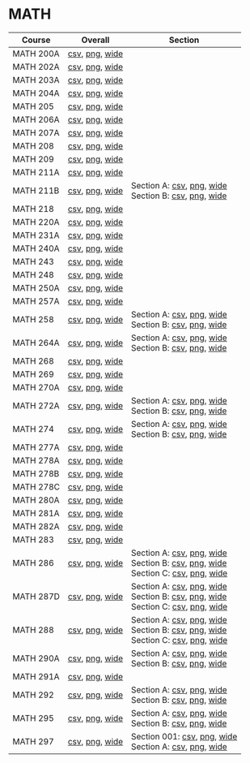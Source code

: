# MATH

| Course | Overall | Section |
| ------ | ------- | ------- |
| MATH 200A | [csv](https://github.com/UCSD-Historical-Enrollment-Data/2022FallGrad/blob/main/overall/MATH%20200A.csv), [png](https://raw.githubusercontent.com/UCSD-Historical-Enrollment-Data/2022FallGrad/main/plot_overall/MATH%20200A.png), [wide](https://raw.githubusercontent.com/UCSD-Historical-Enrollment-Data/2022FallGrad/main/plot_overall_wide/MATH%20200A.png) |  |
| MATH 202A | [csv](https://github.com/UCSD-Historical-Enrollment-Data/2022FallGrad/blob/main/overall/MATH%20202A.csv), [png](https://raw.githubusercontent.com/UCSD-Historical-Enrollment-Data/2022FallGrad/main/plot_overall/MATH%20202A.png), [wide](https://raw.githubusercontent.com/UCSD-Historical-Enrollment-Data/2022FallGrad/main/plot_overall_wide/MATH%20202A.png) |  |
| MATH 203A | [csv](https://github.com/UCSD-Historical-Enrollment-Data/2022FallGrad/blob/main/overall/MATH%20203A.csv), [png](https://raw.githubusercontent.com/UCSD-Historical-Enrollment-Data/2022FallGrad/main/plot_overall/MATH%20203A.png), [wide](https://raw.githubusercontent.com/UCSD-Historical-Enrollment-Data/2022FallGrad/main/plot_overall_wide/MATH%20203A.png) |  |
| MATH 204A | [csv](https://github.com/UCSD-Historical-Enrollment-Data/2022FallGrad/blob/main/overall/MATH%20204A.csv), [png](https://raw.githubusercontent.com/UCSD-Historical-Enrollment-Data/2022FallGrad/main/plot_overall/MATH%20204A.png), [wide](https://raw.githubusercontent.com/UCSD-Historical-Enrollment-Data/2022FallGrad/main/plot_overall_wide/MATH%20204A.png) |  |
| MATH 205 | [csv](https://github.com/UCSD-Historical-Enrollment-Data/2022FallGrad/blob/main/overall/MATH%20205.csv), [png](https://raw.githubusercontent.com/UCSD-Historical-Enrollment-Data/2022FallGrad/main/plot_overall/MATH%20205.png), [wide](https://raw.githubusercontent.com/UCSD-Historical-Enrollment-Data/2022FallGrad/main/plot_overall_wide/MATH%20205.png) |  |
| MATH 206A | [csv](https://github.com/UCSD-Historical-Enrollment-Data/2022FallGrad/blob/main/overall/MATH%20206A.csv), [png](https://raw.githubusercontent.com/UCSD-Historical-Enrollment-Data/2022FallGrad/main/plot_overall/MATH%20206A.png), [wide](https://raw.githubusercontent.com/UCSD-Historical-Enrollment-Data/2022FallGrad/main/plot_overall_wide/MATH%20206A.png) |  |
| MATH 207A | [csv](https://github.com/UCSD-Historical-Enrollment-Data/2022FallGrad/blob/main/overall/MATH%20207A.csv), [png](https://raw.githubusercontent.com/UCSD-Historical-Enrollment-Data/2022FallGrad/main/plot_overall/MATH%20207A.png), [wide](https://raw.githubusercontent.com/UCSD-Historical-Enrollment-Data/2022FallGrad/main/plot_overall_wide/MATH%20207A.png) |  |
| MATH 208 | [csv](https://github.com/UCSD-Historical-Enrollment-Data/2022FallGrad/blob/main/overall/MATH%20208.csv), [png](https://raw.githubusercontent.com/UCSD-Historical-Enrollment-Data/2022FallGrad/main/plot_overall/MATH%20208.png), [wide](https://raw.githubusercontent.com/UCSD-Historical-Enrollment-Data/2022FallGrad/main/plot_overall_wide/MATH%20208.png) |  |
| MATH 209 | [csv](https://github.com/UCSD-Historical-Enrollment-Data/2022FallGrad/blob/main/overall/MATH%20209.csv), [png](https://raw.githubusercontent.com/UCSD-Historical-Enrollment-Data/2022FallGrad/main/plot_overall/MATH%20209.png), [wide](https://raw.githubusercontent.com/UCSD-Historical-Enrollment-Data/2022FallGrad/main/plot_overall_wide/MATH%20209.png) |  |
| MATH 211A | [csv](https://github.com/UCSD-Historical-Enrollment-Data/2022FallGrad/blob/main/overall/MATH%20211A.csv), [png](https://raw.githubusercontent.com/UCSD-Historical-Enrollment-Data/2022FallGrad/main/plot_overall/MATH%20211A.png), [wide](https://raw.githubusercontent.com/UCSD-Historical-Enrollment-Data/2022FallGrad/main/plot_overall_wide/MATH%20211A.png) |  |
| MATH 211B | [csv](https://github.com/UCSD-Historical-Enrollment-Data/2022FallGrad/blob/main/overall/MATH%20211B.csv), [png](https://raw.githubusercontent.com/UCSD-Historical-Enrollment-Data/2022FallGrad/main/plot_overall/MATH%20211B.png), [wide](https://raw.githubusercontent.com/UCSD-Historical-Enrollment-Data/2022FallGrad/main/plot_overall_wide/MATH%20211B.png) | Section A: [csv](https://github.com/UCSD-Historical-Enrollment-Data/2022FallGrad/blob/main/section/MATH%20211B_A.csv), [png](https://raw.githubusercontent.com/UCSD-Historical-Enrollment-Data/2022FallGrad/main/plot_section/MATH%20211B_A.png), [wide](https://raw.githubusercontent.com/UCSD-Historical-Enrollment-Data/2022FallGrad/main/plot_section_wide/MATH%20211B_A.png)<br>Section B: [csv](https://github.com/UCSD-Historical-Enrollment-Data/2022FallGrad/blob/main/section/MATH%20211B_B.csv), [png](https://raw.githubusercontent.com/UCSD-Historical-Enrollment-Data/2022FallGrad/main/plot_section/MATH%20211B_B.png), [wide](https://raw.githubusercontent.com/UCSD-Historical-Enrollment-Data/2022FallGrad/main/plot_section_wide/MATH%20211B_B.png) |
| MATH 218 | [csv](https://github.com/UCSD-Historical-Enrollment-Data/2022FallGrad/blob/main/overall/MATH%20218.csv), [png](https://raw.githubusercontent.com/UCSD-Historical-Enrollment-Data/2022FallGrad/main/plot_overall/MATH%20218.png), [wide](https://raw.githubusercontent.com/UCSD-Historical-Enrollment-Data/2022FallGrad/main/plot_overall_wide/MATH%20218.png) |  |
| MATH 220A | [csv](https://github.com/UCSD-Historical-Enrollment-Data/2022FallGrad/blob/main/overall/MATH%20220A.csv), [png](https://raw.githubusercontent.com/UCSD-Historical-Enrollment-Data/2022FallGrad/main/plot_overall/MATH%20220A.png), [wide](https://raw.githubusercontent.com/UCSD-Historical-Enrollment-Data/2022FallGrad/main/plot_overall_wide/MATH%20220A.png) |  |
| MATH 231A | [csv](https://github.com/UCSD-Historical-Enrollment-Data/2022FallGrad/blob/main/overall/MATH%20231A.csv), [png](https://raw.githubusercontent.com/UCSD-Historical-Enrollment-Data/2022FallGrad/main/plot_overall/MATH%20231A.png), [wide](https://raw.githubusercontent.com/UCSD-Historical-Enrollment-Data/2022FallGrad/main/plot_overall_wide/MATH%20231A.png) |  |
| MATH 240A | [csv](https://github.com/UCSD-Historical-Enrollment-Data/2022FallGrad/blob/main/overall/MATH%20240A.csv), [png](https://raw.githubusercontent.com/UCSD-Historical-Enrollment-Data/2022FallGrad/main/plot_overall/MATH%20240A.png), [wide](https://raw.githubusercontent.com/UCSD-Historical-Enrollment-Data/2022FallGrad/main/plot_overall_wide/MATH%20240A.png) |  |
| MATH 243 | [csv](https://github.com/UCSD-Historical-Enrollment-Data/2022FallGrad/blob/main/overall/MATH%20243.csv), [png](https://raw.githubusercontent.com/UCSD-Historical-Enrollment-Data/2022FallGrad/main/plot_overall/MATH%20243.png), [wide](https://raw.githubusercontent.com/UCSD-Historical-Enrollment-Data/2022FallGrad/main/plot_overall_wide/MATH%20243.png) |  |
| MATH 248 | [csv](https://github.com/UCSD-Historical-Enrollment-Data/2022FallGrad/blob/main/overall/MATH%20248.csv), [png](https://raw.githubusercontent.com/UCSD-Historical-Enrollment-Data/2022FallGrad/main/plot_overall/MATH%20248.png), [wide](https://raw.githubusercontent.com/UCSD-Historical-Enrollment-Data/2022FallGrad/main/plot_overall_wide/MATH%20248.png) |  |
| MATH 250A | [csv](https://github.com/UCSD-Historical-Enrollment-Data/2022FallGrad/blob/main/overall/MATH%20250A.csv), [png](https://raw.githubusercontent.com/UCSD-Historical-Enrollment-Data/2022FallGrad/main/plot_overall/MATH%20250A.png), [wide](https://raw.githubusercontent.com/UCSD-Historical-Enrollment-Data/2022FallGrad/main/plot_overall_wide/MATH%20250A.png) |  |
| MATH 257A | [csv](https://github.com/UCSD-Historical-Enrollment-Data/2022FallGrad/blob/main/overall/MATH%20257A.csv), [png](https://raw.githubusercontent.com/UCSD-Historical-Enrollment-Data/2022FallGrad/main/plot_overall/MATH%20257A.png), [wide](https://raw.githubusercontent.com/UCSD-Historical-Enrollment-Data/2022FallGrad/main/plot_overall_wide/MATH%20257A.png) |  |
| MATH 258 | [csv](https://github.com/UCSD-Historical-Enrollment-Data/2022FallGrad/blob/main/overall/MATH%20258.csv), [png](https://raw.githubusercontent.com/UCSD-Historical-Enrollment-Data/2022FallGrad/main/plot_overall/MATH%20258.png), [wide](https://raw.githubusercontent.com/UCSD-Historical-Enrollment-Data/2022FallGrad/main/plot_overall_wide/MATH%20258.png) | Section A: [csv](https://github.com/UCSD-Historical-Enrollment-Data/2022FallGrad/blob/main/section/MATH%20258_A.csv), [png](https://raw.githubusercontent.com/UCSD-Historical-Enrollment-Data/2022FallGrad/main/plot_section/MATH%20258_A.png), [wide](https://raw.githubusercontent.com/UCSD-Historical-Enrollment-Data/2022FallGrad/main/plot_section_wide/MATH%20258_A.png)<br>Section B: [csv](https://github.com/UCSD-Historical-Enrollment-Data/2022FallGrad/blob/main/section/MATH%20258_B.csv), [png](https://raw.githubusercontent.com/UCSD-Historical-Enrollment-Data/2022FallGrad/main/plot_section/MATH%20258_B.png), [wide](https://raw.githubusercontent.com/UCSD-Historical-Enrollment-Data/2022FallGrad/main/plot_section_wide/MATH%20258_B.png) |
| MATH 264A | [csv](https://github.com/UCSD-Historical-Enrollment-Data/2022FallGrad/blob/main/overall/MATH%20264A.csv), [png](https://raw.githubusercontent.com/UCSD-Historical-Enrollment-Data/2022FallGrad/main/plot_overall/MATH%20264A.png), [wide](https://raw.githubusercontent.com/UCSD-Historical-Enrollment-Data/2022FallGrad/main/plot_overall_wide/MATH%20264A.png) | Section A: [csv](https://github.com/UCSD-Historical-Enrollment-Data/2022FallGrad/blob/main/section/MATH%20264A_A.csv), [png](https://raw.githubusercontent.com/UCSD-Historical-Enrollment-Data/2022FallGrad/main/plot_section/MATH%20264A_A.png), [wide](https://raw.githubusercontent.com/UCSD-Historical-Enrollment-Data/2022FallGrad/main/plot_section_wide/MATH%20264A_A.png)<br>Section B: [csv](https://github.com/UCSD-Historical-Enrollment-Data/2022FallGrad/blob/main/section/MATH%20264A_B.csv), [png](https://raw.githubusercontent.com/UCSD-Historical-Enrollment-Data/2022FallGrad/main/plot_section/MATH%20264A_B.png), [wide](https://raw.githubusercontent.com/UCSD-Historical-Enrollment-Data/2022FallGrad/main/plot_section_wide/MATH%20264A_B.png) |
| MATH 268 | [csv](https://github.com/UCSD-Historical-Enrollment-Data/2022FallGrad/blob/main/overall/MATH%20268.csv), [png](https://raw.githubusercontent.com/UCSD-Historical-Enrollment-Data/2022FallGrad/main/plot_overall/MATH%20268.png), [wide](https://raw.githubusercontent.com/UCSD-Historical-Enrollment-Data/2022FallGrad/main/plot_overall_wide/MATH%20268.png) |  |
| MATH 269 | [csv](https://github.com/UCSD-Historical-Enrollment-Data/2022FallGrad/blob/main/overall/MATH%20269.csv), [png](https://raw.githubusercontent.com/UCSD-Historical-Enrollment-Data/2022FallGrad/main/plot_overall/MATH%20269.png), [wide](https://raw.githubusercontent.com/UCSD-Historical-Enrollment-Data/2022FallGrad/main/plot_overall_wide/MATH%20269.png) |  |
| MATH 270A | [csv](https://github.com/UCSD-Historical-Enrollment-Data/2022FallGrad/blob/main/overall/MATH%20270A.csv), [png](https://raw.githubusercontent.com/UCSD-Historical-Enrollment-Data/2022FallGrad/main/plot_overall/MATH%20270A.png), [wide](https://raw.githubusercontent.com/UCSD-Historical-Enrollment-Data/2022FallGrad/main/plot_overall_wide/MATH%20270A.png) |  |
| MATH 272A | [csv](https://github.com/UCSD-Historical-Enrollment-Data/2022FallGrad/blob/main/overall/MATH%20272A.csv), [png](https://raw.githubusercontent.com/UCSD-Historical-Enrollment-Data/2022FallGrad/main/plot_overall/MATH%20272A.png), [wide](https://raw.githubusercontent.com/UCSD-Historical-Enrollment-Data/2022FallGrad/main/plot_overall_wide/MATH%20272A.png) | Section A: [csv](https://github.com/UCSD-Historical-Enrollment-Data/2022FallGrad/blob/main/section/MATH%20272A_A.csv), [png](https://raw.githubusercontent.com/UCSD-Historical-Enrollment-Data/2022FallGrad/main/plot_section/MATH%20272A_A.png), [wide](https://raw.githubusercontent.com/UCSD-Historical-Enrollment-Data/2022FallGrad/main/plot_section_wide/MATH%20272A_A.png)<br>Section B: [csv](https://github.com/UCSD-Historical-Enrollment-Data/2022FallGrad/blob/main/section/MATH%20272A_B.csv), [png](https://raw.githubusercontent.com/UCSD-Historical-Enrollment-Data/2022FallGrad/main/plot_section/MATH%20272A_B.png), [wide](https://raw.githubusercontent.com/UCSD-Historical-Enrollment-Data/2022FallGrad/main/plot_section_wide/MATH%20272A_B.png) |
| MATH 274 | [csv](https://github.com/UCSD-Historical-Enrollment-Data/2022FallGrad/blob/main/overall/MATH%20274.csv), [png](https://raw.githubusercontent.com/UCSD-Historical-Enrollment-Data/2022FallGrad/main/plot_overall/MATH%20274.png), [wide](https://raw.githubusercontent.com/UCSD-Historical-Enrollment-Data/2022FallGrad/main/plot_overall_wide/MATH%20274.png) | Section A: [csv](https://github.com/UCSD-Historical-Enrollment-Data/2022FallGrad/blob/main/section/MATH%20274_A.csv), [png](https://raw.githubusercontent.com/UCSD-Historical-Enrollment-Data/2022FallGrad/main/plot_section/MATH%20274_A.png), [wide](https://raw.githubusercontent.com/UCSD-Historical-Enrollment-Data/2022FallGrad/main/plot_section_wide/MATH%20274_A.png)<br>Section B: [csv](https://github.com/UCSD-Historical-Enrollment-Data/2022FallGrad/blob/main/section/MATH%20274_B.csv), [png](https://raw.githubusercontent.com/UCSD-Historical-Enrollment-Data/2022FallGrad/main/plot_section/MATH%20274_B.png), [wide](https://raw.githubusercontent.com/UCSD-Historical-Enrollment-Data/2022FallGrad/main/plot_section_wide/MATH%20274_B.png) |
| MATH 277A | [csv](https://github.com/UCSD-Historical-Enrollment-Data/2022FallGrad/blob/main/overall/MATH%20277A.csv), [png](https://raw.githubusercontent.com/UCSD-Historical-Enrollment-Data/2022FallGrad/main/plot_overall/MATH%20277A.png), [wide](https://raw.githubusercontent.com/UCSD-Historical-Enrollment-Data/2022FallGrad/main/plot_overall_wide/MATH%20277A.png) |  |
| MATH 278A | [csv](https://github.com/UCSD-Historical-Enrollment-Data/2022FallGrad/blob/main/overall/MATH%20278A.csv), [png](https://raw.githubusercontent.com/UCSD-Historical-Enrollment-Data/2022FallGrad/main/plot_overall/MATH%20278A.png), [wide](https://raw.githubusercontent.com/UCSD-Historical-Enrollment-Data/2022FallGrad/main/plot_overall_wide/MATH%20278A.png) |  |
| MATH 278B | [csv](https://github.com/UCSD-Historical-Enrollment-Data/2022FallGrad/blob/main/overall/MATH%20278B.csv), [png](https://raw.githubusercontent.com/UCSD-Historical-Enrollment-Data/2022FallGrad/main/plot_overall/MATH%20278B.png), [wide](https://raw.githubusercontent.com/UCSD-Historical-Enrollment-Data/2022FallGrad/main/plot_overall_wide/MATH%20278B.png) |  |
| MATH 278C | [csv](https://github.com/UCSD-Historical-Enrollment-Data/2022FallGrad/blob/main/overall/MATH%20278C.csv), [png](https://raw.githubusercontent.com/UCSD-Historical-Enrollment-Data/2022FallGrad/main/plot_overall/MATH%20278C.png), [wide](https://raw.githubusercontent.com/UCSD-Historical-Enrollment-Data/2022FallGrad/main/plot_overall_wide/MATH%20278C.png) |  |
| MATH 280A | [csv](https://github.com/UCSD-Historical-Enrollment-Data/2022FallGrad/blob/main/overall/MATH%20280A.csv), [png](https://raw.githubusercontent.com/UCSD-Historical-Enrollment-Data/2022FallGrad/main/plot_overall/MATH%20280A.png), [wide](https://raw.githubusercontent.com/UCSD-Historical-Enrollment-Data/2022FallGrad/main/plot_overall_wide/MATH%20280A.png) |  |
| MATH 281A | [csv](https://github.com/UCSD-Historical-Enrollment-Data/2022FallGrad/blob/main/overall/MATH%20281A.csv), [png](https://raw.githubusercontent.com/UCSD-Historical-Enrollment-Data/2022FallGrad/main/plot_overall/MATH%20281A.png), [wide](https://raw.githubusercontent.com/UCSD-Historical-Enrollment-Data/2022FallGrad/main/plot_overall_wide/MATH%20281A.png) |  |
| MATH 282A | [csv](https://github.com/UCSD-Historical-Enrollment-Data/2022FallGrad/blob/main/overall/MATH%20282A.csv), [png](https://raw.githubusercontent.com/UCSD-Historical-Enrollment-Data/2022FallGrad/main/plot_overall/MATH%20282A.png), [wide](https://raw.githubusercontent.com/UCSD-Historical-Enrollment-Data/2022FallGrad/main/plot_overall_wide/MATH%20282A.png) |  |
| MATH 283 | [csv](https://github.com/UCSD-Historical-Enrollment-Data/2022FallGrad/blob/main/overall/MATH%20283.csv), [png](https://raw.githubusercontent.com/UCSD-Historical-Enrollment-Data/2022FallGrad/main/plot_overall/MATH%20283.png), [wide](https://raw.githubusercontent.com/UCSD-Historical-Enrollment-Data/2022FallGrad/main/plot_overall_wide/MATH%20283.png) |  |
| MATH 286 | [csv](https://github.com/UCSD-Historical-Enrollment-Data/2022FallGrad/blob/main/overall/MATH%20286.csv), [png](https://raw.githubusercontent.com/UCSD-Historical-Enrollment-Data/2022FallGrad/main/plot_overall/MATH%20286.png), [wide](https://raw.githubusercontent.com/UCSD-Historical-Enrollment-Data/2022FallGrad/main/plot_overall_wide/MATH%20286.png) | Section A: [csv](https://github.com/UCSD-Historical-Enrollment-Data/2022FallGrad/blob/main/section/MATH%20286_A.csv), [png](https://raw.githubusercontent.com/UCSD-Historical-Enrollment-Data/2022FallGrad/main/plot_section/MATH%20286_A.png), [wide](https://raw.githubusercontent.com/UCSD-Historical-Enrollment-Data/2022FallGrad/main/plot_section_wide/MATH%20286_A.png)<br>Section B: [csv](https://github.com/UCSD-Historical-Enrollment-Data/2022FallGrad/blob/main/section/MATH%20286_B.csv), [png](https://raw.githubusercontent.com/UCSD-Historical-Enrollment-Data/2022FallGrad/main/plot_section/MATH%20286_B.png), [wide](https://raw.githubusercontent.com/UCSD-Historical-Enrollment-Data/2022FallGrad/main/plot_section_wide/MATH%20286_B.png)<br>Section C: [csv](https://github.com/UCSD-Historical-Enrollment-Data/2022FallGrad/blob/main/section/MATH%20286_C.csv), [png](https://raw.githubusercontent.com/UCSD-Historical-Enrollment-Data/2022FallGrad/main/plot_section/MATH%20286_C.png), [wide](https://raw.githubusercontent.com/UCSD-Historical-Enrollment-Data/2022FallGrad/main/plot_section_wide/MATH%20286_C.png) |
| MATH 287D | [csv](https://github.com/UCSD-Historical-Enrollment-Data/2022FallGrad/blob/main/overall/MATH%20287D.csv), [png](https://raw.githubusercontent.com/UCSD-Historical-Enrollment-Data/2022FallGrad/main/plot_overall/MATH%20287D.png), [wide](https://raw.githubusercontent.com/UCSD-Historical-Enrollment-Data/2022FallGrad/main/plot_overall_wide/MATH%20287D.png) | Section A: [csv](https://github.com/UCSD-Historical-Enrollment-Data/2022FallGrad/blob/main/section/MATH%20287D_A.csv), [png](https://raw.githubusercontent.com/UCSD-Historical-Enrollment-Data/2022FallGrad/main/plot_section/MATH%20287D_A.png), [wide](https://raw.githubusercontent.com/UCSD-Historical-Enrollment-Data/2022FallGrad/main/plot_section_wide/MATH%20287D_A.png)<br>Section B: [csv](https://github.com/UCSD-Historical-Enrollment-Data/2022FallGrad/blob/main/section/MATH%20287D_B.csv), [png](https://raw.githubusercontent.com/UCSD-Historical-Enrollment-Data/2022FallGrad/main/plot_section/MATH%20287D_B.png), [wide](https://raw.githubusercontent.com/UCSD-Historical-Enrollment-Data/2022FallGrad/main/plot_section_wide/MATH%20287D_B.png)<br>Section C: [csv](https://github.com/UCSD-Historical-Enrollment-Data/2022FallGrad/blob/main/section/MATH%20287D_C.csv), [png](https://raw.githubusercontent.com/UCSD-Historical-Enrollment-Data/2022FallGrad/main/plot_section/MATH%20287D_C.png), [wide](https://raw.githubusercontent.com/UCSD-Historical-Enrollment-Data/2022FallGrad/main/plot_section_wide/MATH%20287D_C.png) |
| MATH 288 | [csv](https://github.com/UCSD-Historical-Enrollment-Data/2022FallGrad/blob/main/overall/MATH%20288.csv), [png](https://raw.githubusercontent.com/UCSD-Historical-Enrollment-Data/2022FallGrad/main/plot_overall/MATH%20288.png), [wide](https://raw.githubusercontent.com/UCSD-Historical-Enrollment-Data/2022FallGrad/main/plot_overall_wide/MATH%20288.png) | Section A: [csv](https://github.com/UCSD-Historical-Enrollment-Data/2022FallGrad/blob/main/section/MATH%20288_A.csv), [png](https://raw.githubusercontent.com/UCSD-Historical-Enrollment-Data/2022FallGrad/main/plot_section/MATH%20288_A.png), [wide](https://raw.githubusercontent.com/UCSD-Historical-Enrollment-Data/2022FallGrad/main/plot_section_wide/MATH%20288_A.png)<br>Section B: [csv](https://github.com/UCSD-Historical-Enrollment-Data/2022FallGrad/blob/main/section/MATH%20288_B.csv), [png](https://raw.githubusercontent.com/UCSD-Historical-Enrollment-Data/2022FallGrad/main/plot_section/MATH%20288_B.png), [wide](https://raw.githubusercontent.com/UCSD-Historical-Enrollment-Data/2022FallGrad/main/plot_section_wide/MATH%20288_B.png)<br>Section C: [csv](https://github.com/UCSD-Historical-Enrollment-Data/2022FallGrad/blob/main/section/MATH%20288_C.csv), [png](https://raw.githubusercontent.com/UCSD-Historical-Enrollment-Data/2022FallGrad/main/plot_section/MATH%20288_C.png), [wide](https://raw.githubusercontent.com/UCSD-Historical-Enrollment-Data/2022FallGrad/main/plot_section_wide/MATH%20288_C.png) |
| MATH 290A | [csv](https://github.com/UCSD-Historical-Enrollment-Data/2022FallGrad/blob/main/overall/MATH%20290A.csv), [png](https://raw.githubusercontent.com/UCSD-Historical-Enrollment-Data/2022FallGrad/main/plot_overall/MATH%20290A.png), [wide](https://raw.githubusercontent.com/UCSD-Historical-Enrollment-Data/2022FallGrad/main/plot_overall_wide/MATH%20290A.png) | Section A: [csv](https://github.com/UCSD-Historical-Enrollment-Data/2022FallGrad/blob/main/section/MATH%20290A_A.csv), [png](https://raw.githubusercontent.com/UCSD-Historical-Enrollment-Data/2022FallGrad/main/plot_section/MATH%20290A_A.png), [wide](https://raw.githubusercontent.com/UCSD-Historical-Enrollment-Data/2022FallGrad/main/plot_section_wide/MATH%20290A_A.png)<br>Section B: [csv](https://github.com/UCSD-Historical-Enrollment-Data/2022FallGrad/blob/main/section/MATH%20290A_B.csv), [png](https://raw.githubusercontent.com/UCSD-Historical-Enrollment-Data/2022FallGrad/main/plot_section/MATH%20290A_B.png), [wide](https://raw.githubusercontent.com/UCSD-Historical-Enrollment-Data/2022FallGrad/main/plot_section_wide/MATH%20290A_B.png) |
| MATH 291A | [csv](https://github.com/UCSD-Historical-Enrollment-Data/2022FallGrad/blob/main/overall/MATH%20291A.csv), [png](https://raw.githubusercontent.com/UCSD-Historical-Enrollment-Data/2022FallGrad/main/plot_overall/MATH%20291A.png), [wide](https://raw.githubusercontent.com/UCSD-Historical-Enrollment-Data/2022FallGrad/main/plot_overall_wide/MATH%20291A.png) |  |
| MATH 292 | [csv](https://github.com/UCSD-Historical-Enrollment-Data/2022FallGrad/blob/main/overall/MATH%20292.csv), [png](https://raw.githubusercontent.com/UCSD-Historical-Enrollment-Data/2022FallGrad/main/plot_overall/MATH%20292.png), [wide](https://raw.githubusercontent.com/UCSD-Historical-Enrollment-Data/2022FallGrad/main/plot_overall_wide/MATH%20292.png) | Section A: [csv](https://github.com/UCSD-Historical-Enrollment-Data/2022FallGrad/blob/main/section/MATH%20292_A.csv), [png](https://raw.githubusercontent.com/UCSD-Historical-Enrollment-Data/2022FallGrad/main/plot_section/MATH%20292_A.png), [wide](https://raw.githubusercontent.com/UCSD-Historical-Enrollment-Data/2022FallGrad/main/plot_section_wide/MATH%20292_A.png)<br>Section B: [csv](https://github.com/UCSD-Historical-Enrollment-Data/2022FallGrad/blob/main/section/MATH%20292_B.csv), [png](https://raw.githubusercontent.com/UCSD-Historical-Enrollment-Data/2022FallGrad/main/plot_section/MATH%20292_B.png), [wide](https://raw.githubusercontent.com/UCSD-Historical-Enrollment-Data/2022FallGrad/main/plot_section_wide/MATH%20292_B.png) |
| MATH 295 | [csv](https://github.com/UCSD-Historical-Enrollment-Data/2022FallGrad/blob/main/overall/MATH%20295.csv), [png](https://raw.githubusercontent.com/UCSD-Historical-Enrollment-Data/2022FallGrad/main/plot_overall/MATH%20295.png), [wide](https://raw.githubusercontent.com/UCSD-Historical-Enrollment-Data/2022FallGrad/main/plot_overall_wide/MATH%20295.png) | Section A: [csv](https://github.com/UCSD-Historical-Enrollment-Data/2022FallGrad/blob/main/section/MATH%20295_A.csv), [png](https://raw.githubusercontent.com/UCSD-Historical-Enrollment-Data/2022FallGrad/main/plot_section/MATH%20295_A.png), [wide](https://raw.githubusercontent.com/UCSD-Historical-Enrollment-Data/2022FallGrad/main/plot_section_wide/MATH%20295_A.png)<br>Section B: [csv](https://github.com/UCSD-Historical-Enrollment-Data/2022FallGrad/blob/main/section/MATH%20295_B.csv), [png](https://raw.githubusercontent.com/UCSD-Historical-Enrollment-Data/2022FallGrad/main/plot_section/MATH%20295_B.png), [wide](https://raw.githubusercontent.com/UCSD-Historical-Enrollment-Data/2022FallGrad/main/plot_section_wide/MATH%20295_B.png) |
| MATH 297 | [csv](https://github.com/UCSD-Historical-Enrollment-Data/2022FallGrad/blob/main/overall/MATH%20297.csv), [png](https://raw.githubusercontent.com/UCSD-Historical-Enrollment-Data/2022FallGrad/main/plot_overall/MATH%20297.png), [wide](https://raw.githubusercontent.com/UCSD-Historical-Enrollment-Data/2022FallGrad/main/plot_overall_wide/MATH%20297.png) | Section 001: [csv](https://github.com/UCSD-Historical-Enrollment-Data/2022FallGrad/blob/main/section/MATH%20297_001.csv), [png](https://raw.githubusercontent.com/UCSD-Historical-Enrollment-Data/2022FallGrad/main/plot_section/MATH%20297_001.png), [wide](https://raw.githubusercontent.com/UCSD-Historical-Enrollment-Data/2022FallGrad/main/plot_section_wide/MATH%20297_001.png)<br>Section A: [csv](https://github.com/UCSD-Historical-Enrollment-Data/2022FallGrad/blob/main/section/MATH%20297_A.csv), [png](https://raw.githubusercontent.com/UCSD-Historical-Enrollment-Data/2022FallGrad/main/plot_section/MATH%20297_A.png), [wide](https://raw.githubusercontent.com/UCSD-Historical-Enrollment-Data/2022FallGrad/main/plot_section_wide/MATH%20297_A.png) |
